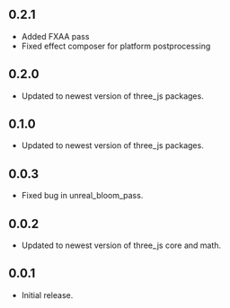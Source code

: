 ## 0.2.1

* Added FXAA pass
* Fixed effect composer for platform postprocessing

## 0.2.0

* Updated to newest version of three_js packages.

## 0.1.0

* Updated to newest version of three_js packages.

## 0.0.3

* Fixed bug in unreal_bloom_pass. 

## 0.0.2

* Updated to newest version of three_js core and math.

## 0.0.1

* Initial release.